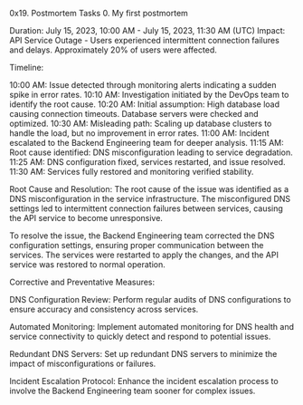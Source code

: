 0x19. Postmortem
Tasks
0. My first postmortem

Duration: July 15, 2023, 10:00 AM - July 15, 2023, 11:30 AM (UTC)
Impact: API Service Outage - Users experienced intermittent connection failures and delays. Approximately 20% of users were affected.

Timeline:

10:00 AM: Issue detected through monitoring alerts indicating a sudden spike in error rates.
10:10 AM: Investigation initiated by the DevOps team to identify the root cause.
10:20 AM: Initial assumption: High database load causing connection timeouts. Database servers were checked and optimized.
10:30 AM: Misleading path: Scaling up database clusters to handle the load, but no improvement in error rates.
11:00 AM: Incident escalated to the Backend Engineering team for deeper analysis.
11:15 AM: Root cause identified: DNS misconfiguration leading to service degradation.
11:25 AM: DNS configuration fixed, services restarted, and issue resolved.
11:30 AM: Services fully restored and monitoring verified stability.

Root Cause and Resolution:
The root cause of the issue was identified as a DNS misconfiguration in the service infrastructure. The misconfigured DNS settings led to intermittent connection failures between services, causing the API service to become unresponsive.

To resolve the issue, the Backend Engineering team corrected the DNS configuration settings, ensuring proper communication between the services. The services were restarted to apply the changes, and the API service was restored to normal operation.

Corrective and Preventative Measures:

DNS Configuration Review: Perform regular audits of DNS configurations to ensure accuracy and consistency across services.

Automated Monitoring: Implement automated monitoring for DNS health and service connectivity to quickly detect and respond to potential issues.

Redundant DNS Servers: Set up redundant DNS servers to minimize the impact of misconfigurations or failures.

Incident Escalation Protocol: Enhance the incident escalation process to involve the Backend Engineering team sooner for complex issues.
